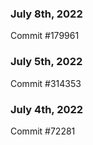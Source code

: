 ### July 8th, 2022

Commit #179961

### July 5th, 2022

Commit #314353


### July 4th, 2022

Commit #72281
